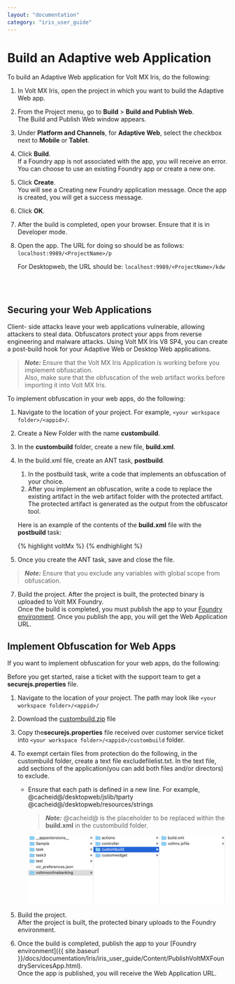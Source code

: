 ```yaml
---
layout: "documentation"
category: "iris_user_guide"
---
```

                          


Build an Adaptive web Application
=================================

To build an Adaptive Web application for Volt MX Iris, do the following:

1.  In Volt MX Iris, open the project in which you want to build the Adaptive Web app.
2.  From the Project menu, go to **Build** > **Build and Publish Web**.  
    The Build and Publish Web window appears.
3.  Under **Platform and Channels**, for **Adaptive Web**, select the checkbox next to **Mobile** or **Tablet**.
4.  Click **Build**.  
    If a Foundry app is not associated with the app, you will receive an error. You can choose to use an existing Foundry app or create a new one.
5.  Click **Create**.  
    You will see a Creating new Foundry application message. Once the app is created, you will get a success message.
6.  Click **OK**.
7.  After the build is completed, open your browser. Ensure that it is in Developer mode.
8.  Open the app. The URL for doing so should be as follows:  
    `localhost:9989/<ProjectName>/p`  
      
    For Desktopweb, the URL should be: `localhost:9989/<ProjectName>/kdw`
   

 

Securing your Web Applications
------------------------------

Client- side attacks leave your web applications vulnerable, allowing attackers to steal data. Obfuscators protect your apps from reverse engineering and malware attacks. Using Volt MX Iris V8 SP4, you can create a post-build hook for your Adaptive Web or Desktop Web applications.

> **_Note:_** Ensure that the Volt MX Iris Application is working before you implement obfuscation.  
Also, make sure that the obfuscation of the web artifact works before importing it into Volt MX Iris.

To implement obfuscation in your web apps, do the following:

1.  Navigate to the location of your project. For example, `<your workspace folder>/<appid>/`.
2.  Create a New Folder with the name **custombuild**.
3.  In the **custombuild** folder, create a new file, **build.xml**.
4.  In the build.xml file, create an ANT task, **postbuild**.
    
    1.  In the postbuild task, write a code that implements an obfuscation of your choice.
    2.  After you implement an obfuscation, write a code to replace the existing artifact in the web artifact folder with the protected artifact.  
        The protected artifact is generated as the output from the obfuscator tool.
    
    Here is an example of the contents of the **build.xml** file with the **postbuild** task:
    
    {% highlight voltMx %}<?xml version="1.0" encoding="UTF-8"?>
    <project name="CustomBuildTask" basedir=".">
        <target name="postbuild"  description="post build for spa/desktopweb">
            <echo message="Post Build Started for Project :: ${projname}" />
            <!-- Code to generate protected artifact from chosen obfucator and replacing the existing webartifact -->
            <!-- App Developer Code start -->
            <exec executable="cmd" failonerror="true">
                <arg line="${project.loc}\custombuild\somebatch.bat --app ${webartifactpath} -- ANY OTHER INPUTS FOR YOUR OBFUSCATOR" />
                <redirector output="${basedir}\protected_ob.log" alwayslog="true"></redirector>
            </exec>
            <!-- start error message code - to halt the system when any error occurs -->
            <loadfile srcfile="${basedir}\protected_ob.log" property="errorline">
                <filterchain>
                    <linecontains>
                        <contains value="ERROR, UNEXPECTED EXCEPTION"></contains>
                    </linecontains>
                </filterchain>
            </loadfile>
            <fail message="Unable to obfuscate - ${errorline}">
                <condition>
                    <contains string="${errorline}" substring="ERROR, UNEXPECTED EXCEPTION"/>
                </condition>
            </fail>
            <!-- error message Code end -->
            <!-- replacing old artifact with protected artifact start-->
            <move  file="${webartifactfolder}/${projname}.${webartifacttype}" tofile="${webartifactfolder}/${projname}-old.${webartifacttype}"/>
            <move  file="${basedir}/protected_${projname}.${webartifacttype}" tofile="${webartifactfolder}/${projname}.${webartifacttype}"/>
            <!-- replacing old artifact with protected artifact end-->
            <!-- App Developer Code end -->
        </target>
    </project>
    {% endhighlight %}
5.  Once you create the ANT task, save and close the file.

> **_Note:_** Ensure that you exclude any variables with global scope from obfuscation.

7.  Build the project. After the project is built, the protected binary is uploaded to Volt MX Foundry.  
    Once the build is completed, you must publish the app to your [Foundry environment](PublishVoltMXFoundryServicesApp.html). Once you publish the app, you will get the Web Application URL.

Implement Obfuscation for Web Apps
----------------------------------

If you want to implement obfuscation for your web apps, do the following:

Before you get started, raise a ticket with the support team to get a **securejs.properties** file.

1.  Navigate to the location of your project. The path may look like `<your workspace folder>/<appid>/`  
    
2.  Download the [custombuild.zip](https://docs.voltmx.com/voltmxlibrary/iris/zip/user_guide/custombuild.zip) file
3.  Copy the**securejs.properties** file received over customer service ticket into `<your workspace folder>/<appid>/custombuild` folder.
4.  To exempt certain files from protection do the following, in the custombuild folder, create a text file excludefilelist.txt. In the text file, add sections of the application(you can add both files and/or directors) to exclude.
    *   Ensure that each path is defined in a new line. For example,  
        @cacheid@/desktopweb/jslib/tparty  
        @cacheid@/desktopweb/resources/strings
        
        > **_Note:_** @cacheid@ is the placeholder to be replaced within the **build.xml** in the custombuild folder.
        
          
        ![](Resources/Images/obfuscation_adaptiveweb.png)
        
5.  Build the project.  
    After the project is built, the protected binary uploads to the Foundry environment.
    
6.  Once the build is completed, publish the app to your [Foundry environment]({{ site.baseurl }}/docs/documentation/Iris/iris_user_guide/Content/PublishVoltMXFoundryServicesApp.html).  
    Once the app is published, you will receive the Web Application URL.
